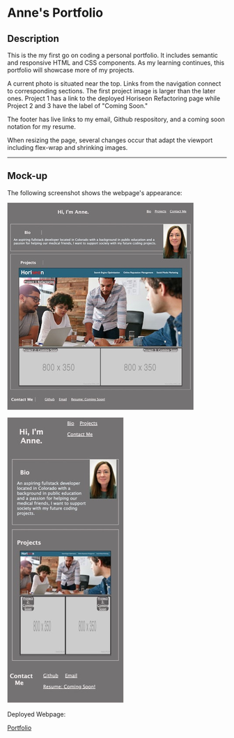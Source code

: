 # Anne's Portfolio

## Description

This is the my first go on coding a personal portfolio. It includes semantic and responsive HTML and CSS components. As my learning continues, this portfolio will showcase more of my projects. 

A current photo is situated near the top. Links from the navigation connect to corresponding sections. The first project image is larger than the later ones. Project 1 has a link to the deployed Horiseon Refactoring page while Project 2 and 3 have the label of "Coming Soon."

The footer has live links to my email, Github respository, and a coming soon notation for my resume.

When resizing the page, several changes occur that adapt the viewport including flex-wrap and shrinking images. 

------------------------------------------------------------------------------------------------------------------


## Mock-up

The following screenshot shows the webpage's appearance:

![Screenshot-large-screen](./assets/images/CDBEF214-A21D-40E3-9514-58B11262E721_1_201_a.jpeg)

![Screenshot-mobile-size](./assets/images/FCB10B3A-CCA0-4D3A-A3E2-7CE02407B435_4_5005_c.jpeg)

Deployed Webpage:

[Portfolio](https://amccorkl.github.io/Portfolio/)

